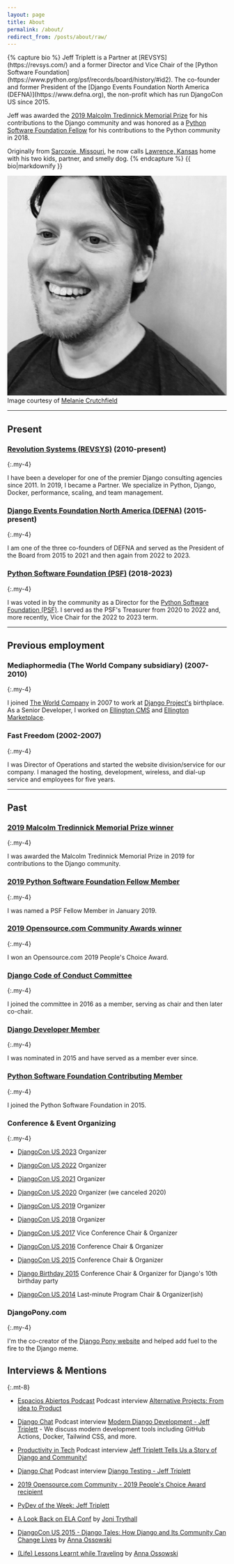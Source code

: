 ```yaml
---
layout: page
title: About
permalink: /about/
redirect_from: /posts/about/raw/
---
```


<div class="flex items-start">
<div class="w-3/4 flex-0">
{% capture bio %}
Jeff Triplett is a Partner at [REVSYS](https://revsys.com/) and a former Director and Vice Chair of the [Python Software Foundation](https://www.python.org/psf/records/board/history/#id2).
The co-founder and former President of the [Django Events Foundation North America (DEFNA)](https://www.defna.org), the non-profit which has run DjangoCon US since 2015.

Jeff was awarded the [2019 Malcolm Tredinnick Memorial Prize](https://www.djangoproject.com/weblog/2019/dec/17/2019-malcolm-tredinnick-prize--jeff-triplett/) for his contributions to the Django community and was honored as a [Python Software Foundation Fellow](https://www.python.org/psf/fellows/#welcome-2018-q4-fellow-members) for his contributions to the Python community in 2018.

Originally from [Sarcoxie, Missouri](http://en.wikipedia.org/wiki/Sarcoxie,_Missouri), he now calls [Lawrence, Kansas](http://en.wikipedia.org/wiki/Lawrence,_Kansas) home with his two kids, partner, and smelly dog.
{% endcapture %}
{{ bio|markdownify }}
</div>

<div class="flex-1 ml-8 w-64 w-1/4 md:w-96">
<img class="w-full rounded-lg" src="/assets/images/dcus-2017-bw.jpg" alt="Jeff Triplett" title="Jeff Triplett taken by Melanie Crutchfield">
<div class="text-center md:text-lg text-md">
Image courtesy of
<a href="https://twitter.com/HelloMelanieC">Melanie&nbsp;Crutchfield</a>
</div>
</div>

</div>

----

## Present

### [Revolution Systems (REVSYS)](http://revsys.com/) (2010-present)
{:.my-4}

I have been a developer for one of the premier Django consulting agencies since 2011.
In 2019, I became a Partner.
We specialize in Python, Django, Docker, performance, scaling, and team management.

### [Django Events Foundation North America (DEFNA)](https://github.com/defna) (2015-present)
{:.my-4}

I am one of the three co-founders of DEFNA and served as the President of the Board from 2015 to 2021 and then again from 2022 to 2023.

### [Python Software Foundation (PSF)](https://www.python.org/psf/records/board/history/#id2) (2018-2023)
{:.my-4}

I was voted in by the community as a Director for the [Python Software Foundation (PSF)](https://www.python.org/psf/). I served as the PSF's Treasurer from 2020 to 2022 and, more recently, Vice Chair for the 2022 to 2023 term.

----

## Previous employment

### Mediaphormedia (The World Company subsidiary) (2007-2010)
{:.my-4}

I joined [The World Company](http://www.theworldco.net) in 2007 to work at [Django Project's](http://djangoproject.com/) birthplace. As a Senior Developer, I worked on [Ellington CMS](https://www.ellingtoncms.com/) and [Ellington Marketplace](https://www.ellingtoncms.com/marketplace/).

### Fast Freedom (2002-2007)
{:.my-4}

I was Director of Operations and started the website division/service for our company.
I managed the hosting, development, wireless, and dial-up service and employees for five years.

----

## Past

### [2019 Malcolm Tredinnick Memorial Prize winner](https://www.djangoproject.com/weblog/2019/dec/17/2019-malcolm-tredinnick-prize--jeff-triplett/)
{:.my-4}

I was awarded the Malcolm Tredinnick Memorial Prize in 2019 for contributions to the Django community.

### [2019 Python Software Foundation Fellow Member](http://pyfound.blogspot.com/2019/01/python-software-foundation-fellow.html)
{:.my-4}

I was named a PSF Fellow Member in January 2019.

### [2019 Opensource.com Community Awards winner](https://opensource.com/article/19/2/community-awards-2019#people)
{:.my-4}

I won an Opensource.com 2019 People's Choice Award.

### [Django Code of Conduct Committee](https://www.djangoproject.com/foundation/committees/#conduct)
{:.my-4}

I joined the committee in 2016 as a member, serving as chair and then later co-chair.

### [Django Developer Member](https://www.djangoproject.com/foundation/developer-members/)
{:.my-4}

I was nominated in 2015 and have served as a member ever since.

### [Python Software Foundation Contributing Member](https://www.python.org/psf/membership/)
{:.my-4}

I joined the Python Software Foundation in 2015.

### Conference & Event Organizing
{:.my-4}

- [DjangoCon US 2023](https://2023.djangocon.us/) Organizer

- [DjangoCon US 2022](https://2022.djangocon.us/) Organizer

- [DjangoCon US 2021](https://2021.djangocon.us/) Organizer

- [DjangoCon US 2020](https://2020.djangocon.us/) Organizer (we canceled 2020)

- [DjangoCon US 2019](https://2019.djangocon.us/) Organizer

- [DjangoCon US 2018](https://2018.djangocon.us/) Organizer

- [DjangoCon US 2017](https://2017.djangocon.us/) Vice Conference Chair & Organizer

- [DjangoCon US 2016](https://2016.djangocon.us/) Conference Chair & Organizer

- [DjangoCon US 2015](https://2015.djangocon.us/) Conference Chair & Organizer

- [Django Birthday 2015](https://djangobirthday.com/) Conference Chair & Organizer for Django's 10th birthday party

- [DjangoCon US 2014](https://2014.djangocon.us/) Last-minute Program Chair & Organizer(ish)

### DjangoPony.com
{:.my-4}

I'm the co-creator of the [Django Pony website](http://www.djangopony.com/) and helped add fuel to the fire to the Django meme.

## Interviews & Mentions
{:.mt-8}

- [Espacios Abiertos Podcast](https://espaciosabiertos.dev/) Podcast interview [Alternative Projects: From idea to Product](https://espaciosabiertos.dev/jeff-triplett/)

- [Django Chat](https://djangochat.com/) Podcast interview [Modern Django Development - Jeff Triplett](https://djangochat.com/episodes/docker-tailwind-and-more-jeff-triplett) - We discuss modern development tools including GitHub Actions, Docker, Tailwind CSS, and more.

- [Productivity in Tech](https://productivityintech.com/) Podcast interview [Jeff Triplett Tells Us a Story of Django and Community!](https://productivityintech.transistor.fm/episodes/jeff-triplett-tells-us-a-story-of-django-and-community)

- [Django Chat](https://djangochat.com/) Podcast interview [Django Testing - Jeff Triplett](https://django-chat.simplecast.com/episodes/jeff-triplett)

- [2019 Opensource.com Community - 2019 People's Choice Award
 recipient](https://opensource.com/article/19/2/community-awards-2019#people)

- [PyDev of the Week: Jeff Triplett](http://www.blog.pythonlibrary.org/2016/01/04/pydev-of-the-week-jeff-triplett/)

- [A Look Back on ELA Conf](http://jonibologna.com/a-look-back-on-ela-conf/) by [Joni Trythall](https://twitter.com/JoniTrythall)

- [DjangoCon US 2015 - Django Tales: How Django and Its Community Can Change Lives](https://www.youtube.com/watch?v=JQkM_fOlb2A) by [Anna Ossowski](https://twitter.com/OssAnna16)

- [(Life) Lessons Learnt while Traveling](http://anna-oz.tumblr.com/post/156114754840/life-lessons-learnt-while-traveling) by [Anna Ossowski](https://twitter.com/OssAnna16)
